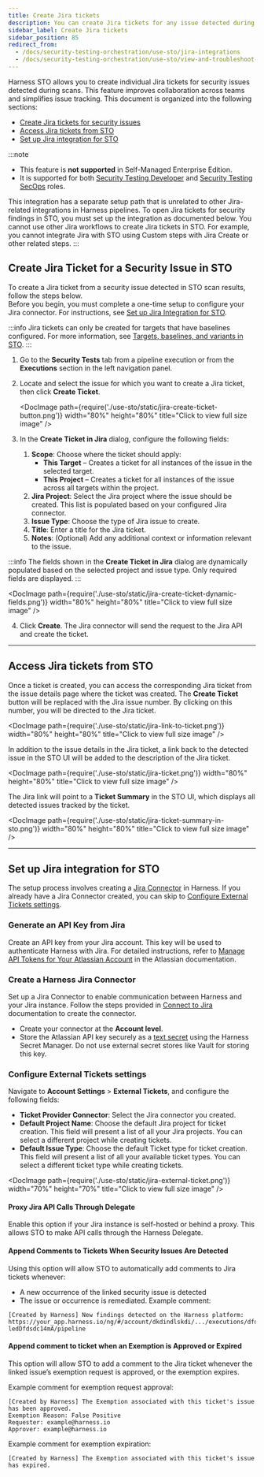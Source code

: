 ```yaml
---
title: Create Jira tickets
description: You can create Jira tickets for any issue detected during an STO pipeline execution.
sidebar_label: Create Jira tickets
sidebar_position: 85
redirect_from: 
  - /docs/security-testing-orchestration/use-sto/jira-integrations
  - /docs/security-testing-orchestration/use-sto/view-and-troubleshoot-vulnerabilities/jira-integrations
---
```


Harness STO allows you to create individual Jira tickets for security issues detected during scans. This feature improves collaboration across teams and simplifies issue tracking. This document is organized into the following sections:

- [Create Jira tickets for security issues](#create-jira-ticket-for-a-security-issue-in-sto)
- [Access Jira tickets from STO](#access-jira-tickets-from-sto)
- [Set up Jira integration for STO](#configure-external-tickets-settings)


:::note
- This feature is **not supported** in Self-Managed Enterprise Edition.  
- It is supported for both [Security Testing Developer](https://docs.platform/role-based-access-control/add-manage-roles/#module-specific-roles) and [Security Testing SecOps](https://docs.platform/role-based-access-control/add-manage-roles/#module-specific-roles) roles.  

This integration has a separate setup path that is unrelated to other Jira-related integrations in Harness pipelines. To open Jira tickets for security findings in STO, you must set up the integration as documented below. You cannot use other Jira workflows to create Jira tickets in STO. For example, you cannot integrate Jira with STO using Custom steps with Jira Create or other related steps.
:::


## Create Jira Ticket for a Security Issue in STO

To create a Jira ticket from a security issue detected in STO scan results, follow the steps below.  
Before you begin, you must complete a one-time setup to configure your Jira connector. For instructions, see [Set up Jira Integration for STO](#set-up-jira-integration-for-sto).

:::info
Jira tickets can only be created for targets that have baselines configured. For more information, see [Targets, baselines, and variants in STO](/docs/security-testing-orchestration/get-started/key-concepts/targets-and-baselines).
:::

1. Go to the **Security Tests** tab from a pipeline execution or from the **Executions** section in the left navigation panel.

2. Locate and select the issue for which you want to create a Jira ticket, then click **Create Ticket**.

   <DocImage path={require('./use-sto/static/jira-create-ticket-button.png')} width="80%" height="80%" title="Click to view full size image" />

3. In the **Create Ticket in Jira** dialog, configure the following fields:

   1. **Scope**: Choose where the ticket should apply:
      - **This Target** – Creates a ticket for all instances of the issue in the selected target.
      - **This Project** – Creates a ticket for all instances of the issue across all targets within the project.
   2. **Jira Project**: Select the Jira project where the issue should be created. This list is populated based on your configured Jira connector.
   3. **Issue Type**: Choose the type of Jira issue to create.
   4. **Title**: Enter a title for the Jira ticket.
   5. **Notes**: (Optional) Add any additional context or information relevant to the issue.

:::info
The fields shown in the **Create Ticket in Jira** dialog are dynamically populated based on the selected project and issue type. Only required fields are displayed.
:::

   <DocImage path={require('./use-sto/static/jira-create-ticket-dynamic-fields.png')} width="80%" height="80%" title="Click to view full size image" />

4. Click **Create**. The Jira connector will send the request to the Jira API and create the ticket.

---

## Access Jira tickets from STO

Once a ticket is created, you can access the corresponding Jira ticket from the issue details page where the ticket was created. The **Create Ticket** button will be replaced with the Jira issue number. By clicking on this number, you will be directed to the Jira ticket.

<DocImage path={require('./use-sto/static/jira-link-to-ticket.png')} width="80%" height="80%" title="Click to view full size image" />  

In addition to the issue details in the Jira ticket, a link back to the detected issue in the STO UI will be added to the description of the Jira ticket.

<DocImage path={require('./use-sto/static/jira-ticket.png')} width="80%" height="80%" title="Click to view full size image" />  

The Jira link will point to a **Ticket Summary** in the STO UI, which displays all detected issues tracked by the ticket.

<DocImage path={require('./use-sto/static/jira-ticket-summary-in-sto.png')} width="80%" height="80%" title="Click to view full size image" />


---

## Set up Jira integration for STO

The setup process involves creating a [Jira Connector](/docs/platform/connectors/ticketing-systems/connect-to-jira) in Harness. If you already have a Jira Connector created, you can skip to [Configure External Tickets settings](#configure-external-tickets-settings).

### Generate an API Key from Jira  
Create an API key from your Jira account. This key will be used to authenticate Harness with Jira. For detailed instructions, refer to [Manage API Tokens for Your Atlassian Account](https://support.atlassian.com/atlassian-account/docs/manage-api-tokens-for-your-atlassian-account/) in the Atlassian documentation.

### Create a Harness Jira Connector  
Set up a Jira Connector to enable communication between Harness and your Jira instance. Follow the steps provided in [Connect to Jira](https://docs.platform/connectors/ticketing-systems/connect-to-jira/) documentation to create the connector.  
- Create your connector at the **Account level**. 
- Store the Atlassian API key securely as a [text secret](https://docs.platform/secrets/add-use-text-secrets) using the Harness Secret Manager. Do not use external secret stores like Vault for storing this key.

### Configure External Tickets settings

Navigate to **Account Settings** > **External Tickets**, and configure the following fields:

- **Ticket Provider Connector**: Select the Jira connector you created.  
- **Default Project Name**: Choose the default Jira project for ticket creation. This field will present a list of all your Jira projects. You can select a different project while creating tickets.  
- **Default Issue Type**: Choose the default Ticket type for ticket creation. This field will present a list of all your available ticket types. You can select a different ticket type while creating tickets.

<DocImage path={require('./use-sto/static/jira-external-ticket.png')} width="70%" height="70%" title="Click to view full size image" />

#### Proxy Jira API Calls Through Delegate  
Enable this option if your Jira instance is self-hosted or behind a proxy. This allows STO to make API calls through the Harness Delegate.

#### Append Comments to Tickets When Security Issues Are Detected  
Using this option will allow STO to automatically add comments to Jira tickets whenever:
- A new occurrence of the linked security issue is detected
- The issue or occurrence is remediated.
Example comment:
```
[Created by Harness] New findings detected on the Harness platform:  
https://your_app.harness.io/ng/#/account/dkdindlskdi/.../executions/dfdfed6-ledDfdsdc14mA/pipeline
```

#### Append comment to ticket when an Exemption is Approved or Expired
This option will allow STO to add a comment to the Jira ticket whenever the linked issue’s exemption request is approved, or the exemption expires.

Example comment for exemption request approval:
```
[Created by Harness] The Exemption associated with this ticket's issue has been approved. 
Exemption Reason: False Positive
Requester: example@harness.io
Approver: example@harness.io
```

Example comment for exemption expiration:
```
[Created by Harness] The Exemption associated with this ticket's issue has expired.
```



